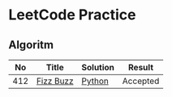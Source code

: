 LeetCode Practice
=====================

## Algoritm


|No|Title|Solution|Result|
|----|------|------|------|
|412|[Fizz Buzz](https://leetcode.com/problems/fizz-buzz)|[Python](412-fizz-buzz)|Accepted|
